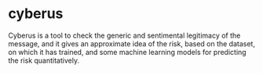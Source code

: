 # cyberus
Cyberus is a tool to check the generic and sentimental legitimacy of the message, and it gives an approximate idea of the risk, based on the dataset, on which it has trained, and some machine learning models for predicting the risk quantitatively.
